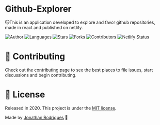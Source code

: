 # Github-Explorer
🐱This is an application developed to explore and favor github repositories, made in react and published on netlify. 


[![Author](https://img.shields.io/badge/author-jonathancsr-gren?style=flat-square)](https://github.com/jonathancsr)
[![Languages](https://img.shields.io/github/languages/count/jonathancsr/github-repositories-explorer?color=%gren&style=flat-square)](#)
[![Stars](https://img.shields.io/github/stars/jonathancsr/github-repositories-explorer?color=%gren&style=flat-square)](https://github.com/jonathancsr/github-repositories-explorer/stargazers)
[![Forks](https://img.shields.io/github/forks/jonathancsr/github-repositories-explorer?color=%gren&style=flat-square)](https://github.com/jonathancsr/github-repositories-explorer/network/members)
[![Contributors](https://img.shields.io/github/contributors/jonathancsr/github-repositories-explorer?color=%gren&style=flat-square)](https://github.com/jonathancsr/github-repositories-explorer/graphs/contributors)
[![Netlify Status](https://api.netlify.com/api/v1/badges/6248def7-7542-48bd-8fe8-79bf3098c45a/deploy-status)](https://app.netlify.com/sites/github-explorer-js/deploys)

# :tada: Contributing

Check out the [contributing](https://github.com/jonathancsr/github-repositories-explorer/blob/master/CONTRIBUTING.md) page to see the best places to file issues, start discussions and begin contributing.

# :closed_book: License

Released in 2020.
This project is under the [MIT license](https://github.com/jonathancsr/github-repositories-explorer/blob/master/LICENSE).

Made by [Jonathan Rodrigues](https://github.com/jonathancsr) 🚀
